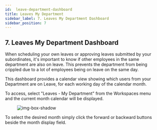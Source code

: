 ```yaml
---
id:  leave-department-dashboard
title: Leaves My Department
sidebar_label: 7. Leaves My Department Dashboard
sidebar_position: 7
---
```


## 7. Leaves My Department Dashboard

When scheduling your own leaves or approving leaves submitted by your subordinates, it's important to know if other employees in the same department are also on leave. This prevents the department from being crippled due to a lot of employees being on leave on the same day.

This dashboard provides a calendar view showing which users from your Department are on Leave, for each working day of the calendar month.

To access, select "Leaves - My Department" from the Workspaces menu and the current month calendar will be displayed.

<figure>

![img-box-shadow](/img/university/dashboards/leaves-department-dashboard/university-leaves-department-1.png)
<figcaption></figcaption>
</figure>

To select the desired month simply click the forward or backward buttons beside the month display field.
